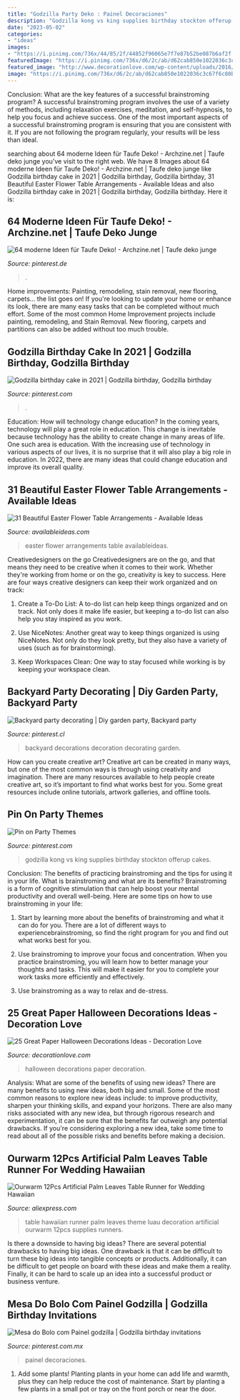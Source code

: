 ```yaml
---
title: "Godzilla Party Deko : Painel Decoraciones"
description: "Godzilla kong vs king supplies birthday stockton offerup cakes"
date: "2023-05-02"
categories:
- "ideas"
images:
- "https://i.pinimg.com/736x/44/85/2f/44852f96065e7f7e87b52be087b6af2f.jpg"
featuredImage: "https://i.pinimg.com/736x/d6/2c/ab/d62cab850e1022036c3c67f6c80b5448.jpg"
featured_image: "http://www.decorationlove.com/wp-content/uploads/2016/05/Stunning-Paper-Halloween-Decorations-Ideas.jpg"
image: "https://i.pinimg.com/736x/d6/2c/ab/d62cab850e1022036c3c67f6c80b5448.jpg"
---
```



Conclusion: What are the key features of a successful brainstroming program?
A successful brainstroming program involves the use of a variety of methods, including relaxation exercises, meditation, and self-hypnosis, to help you focus and achieve success. One of the most important aspects of a successful brainstroming program is ensuring that you are consistent with it. If you are not following the program regularly, your results will be less than ideal.

	

		
searching about 64 moderne Ideen für Taufe Deko! - Archzine.net | Taufe deko junge you've visit to the right web. We have 8 Images about 64 moderne Ideen für Taufe Deko! - Archzine.net | Taufe deko junge like Godzilla birthday cake in 2021 | Godzilla birthday, Godzilla birthday, 31 Beautiful Easter Flower Table Arrangements - Available Ideas and also Godzilla birthday cake in 2021 | Godzilla birthday, Godzilla birthday. Here it is:
		
    
## 64 Moderne Ideen Für Taufe Deko! - Archzine.net | Taufe Deko Junge

<img loading=lazy src="https://i.pinimg.com/736x/44/85/2f/44852f96065e7f7e87b52be087b6af2f.jpg" onerror="this.onerror=null;this.src='https://tse2.mm.bing.net/th?id=OIP.6LcP5vfrFVzJhCYjLW7LuAHaFO&amp;pid=15.1';" alt="64 moderne Ideen für Taufe Deko! - Archzine.net | Taufe deko junge">

_Source: pinterest.de_

>. 

	

Home improvements: Painting, remodeling, stain removal, new flooring, carpets... the list goes on!
If you're looking to update your home or enhance its look, there are many easy tasks that can be completed without much effort. Some of the most common Home Improvement projects include painting, remodeling, and Stain Removal. New flooring, carpets and partitions can also be added without too much trouble.

    
## Godzilla Birthday Cake In 2021 | Godzilla Birthday, Godzilla Birthday

<img loading=lazy src="https://i.pinimg.com/736x/9f/36/b8/9f36b8484e3f6c00322b8a9c2adbcdf6.jpg" onerror="this.onerror=null;this.src='https://tse3.mm.bing.net/th?id=OIP.Jw9S4qMVWB8LHNUKjtIhAwHaHa&amp;pid=15.1';" alt="Godzilla birthday cake in 2021 | Godzilla birthday, Godzilla birthday">

_Source: pinterest.com_

>. 

	

Education: How will technology change education?
In the coming years, technology will play a great role in education. This change is inevitable because technology has the ability to create change in many areas of life. One such area is education. With the increasing use of technology in various aspects of our lives, it is no surprise that it will also play a big role in education. In 2022, there are many ideas that could change education and improve its overall quality.

    
## 31 Beautiful Easter Flower Table Arrangements - Available Ideas

<img loading=lazy src="http://availableideas.com/wp-content/uploads/2016/02/Easter-Flower-Table-Arrangements-31.jpg" onerror="this.onerror=null;this.src='https://tse2.mm.bing.net/th?id=OIP.Z5xjAGb4oNccqvv79SKGoAHaLH&amp;pid=15.1';" alt="31 Beautiful Easter Flower Table Arrangements - Available Ideas">

_Source: availableideas.com_

>easter flower arrangements table availableideas. 

	

Creativedesigners on the go
Creativedesigners are on the go, and that means they need to be creative when it comes to their work. Whether they're working from home or on the go, creativity is key to success. Here are four ways creative designers can keep their work organized and on track:
1. Create a To-Do List: A to-do list can help keep things organized and on track. Not only does it make life easier, but keeping a to-do list can also help you stay inspired as you work.

2. Use NiceNotes: Another great way to keep things organized is using NiceNotes. Not only do they look pretty, but they also have a variety of uses (such as for brainstorming).

3. Keep Workspaces Clean: One way to stay focused while working is by keeping your workspace clean.

    
## Backyard Party Decorating | Diy Garden Party, Backyard Party

<img loading=lazy src="https://i.pinimg.com/736x/8c/e9/84/8ce984da73d4fa6223bbd76c86bbe870--backyard-party-decorations-party-decoration-ideas.jpg" onerror="this.onerror=null;this.src='https://tse2.mm.bing.net/th?id=OIP.m34LTHTJ3ZOd3V2yjT4R6QHaLF&amp;pid=15.1';" alt="Backyard party decorating | Diy garden party, Backyard party">

_Source: pinterest.cl_

>backyard decorations decoration decorating garden. 

	

How can you create creative art?
Creative art can be created in many ways, but one of the most common ways is through using creativity and imagination. There are many resources available to help people create creative art, so it’s important to find what works best for you. Some great resources include online tutorials, artwork galleries, and offline tools.

    
## Pin On Party Themes

<img loading=lazy src="https://i.pinimg.com/736x/d6/2c/ab/d62cab850e1022036c3c67f6c80b5448.jpg" onerror="this.onerror=null;this.src='https://tse4.mm.bing.net/th?id=OIP.u31Vj_9auDWY59D6KJBVMgHaJ4&amp;pid=15.1';" alt="Pin on Party Themes">

_Source: pinterest.com_

>godzilla kong vs king supplies birthday stockton offerup cakes. 

	

Conclusion: The benefits of practicing brainstroming and the tips for using it in your life.
What is brainstroming and what are its benefits? Brainstroming is a form of cognitive stimulation that can help boost your mental productivity and overall well-being. Here are some tips on how to use brainstroming in your life: 
1. Start by learning more about the benefits of brainstroming and what it can do for you. There are a lot of different ways to experiencebrainstroming, so find the right program for you and find out what works best for you. 

2. Use brainstroming to improve your focus and concentration. When you practice brainstroming, you will learn how to better manage your thoughts and tasks. This will make it easier for you to complete your work tasks more efficiently and effectively. 

3. Use brainstroming as a way to relax and de-stress.

    
## 25 Great Paper Halloween Decorations Ideas - Decoration Love

<img loading=lazy src="http://www.decorationlove.com/wp-content/uploads/2016/05/Stunning-Paper-Halloween-Decorations-Ideas.jpg" onerror="this.onerror=null;this.src='https://tse3.mm.bing.net/th?id=OIP.6ow9KiRF3xA6cCcyPOgjWwHaLH&amp;pid=15.1';" alt="25 Great Paper Halloween Decorations Ideas - Decoration Love">

_Source: decorationlove.com_

>halloween decorations paper decoration. 

	

Analysis: What are some of the benefits of using new ideas?
There are many benefits to using new ideas, both big and small. Some of the most common reasons to explore new ideas include: to improve productivity, sharpen your thinking skills, and expand your horizons. There are also many risks associated with any new idea, but through rigorous research and experimentation, it can be sure that the benefits far outweigh any potential drawbacks. If you're considering exploring a new idea, take some time to read about all of the possible risks and benefits before making a decision.

    
## Ourwarm 12Pcs Artificial Palm Leaves Table Runner For Wedding Hawaiian

<img loading=lazy src="https://ae01.alicdn.com/kf/HTB11TUQXaagSKJjy0Fbq6y.mVXaC/Ourwarm-12Pcs-Artificial-Palm-Leaves-Table-Runner-for-Wedding-Hawaiian-Luau-Theme-Party-Supplies-Table-Decoration.jpg" onerror="this.onerror=null;this.src='https://tse1.mm.bing.net/th?id=OIP.mt04fq6zHQK3BXmJwTOlMAHaHa&amp;pid=15.1';" alt="Ourwarm 12Pcs Artificial Palm Leaves Table Runner for Wedding Hawaiian">

_Source: aliexpress.com_

>table hawaiian runner palm leaves theme luau decoration artificial ourwarm 12pcs supplies runners. 

	

Is there a downside to having big ideas?
There are several potential drawbacks to having big ideas. One drawback is that it can be difficult to turn these big ideas into tangible concepts or products. Additionally, it can be difficult to get people on board with these ideas and make them a reality. Finally, it can be hard to scale up an idea into a successful product or business venture.

    
## Mesa Do Bolo Com Painel Godzilla | Godzilla Birthday Invitations

<img loading=lazy src="https://i.pinimg.com/736x/ac/6f/14/ac6f1470fb9ee728afedae815cf0d9f9--godzilla.jpg" onerror="this.onerror=null;this.src='https://tse4.mm.bing.net/th?id=OIP.GhFjXwtSeiR_1zvaQQpxfgHaJ3&amp;pid=15.1';" alt="Mesa do Bolo com Painel godzilla | Godzilla birthday invitations">

_Source: pinterest.com.mx_

>painel decoraciones. 

	

1. Add some plants! Planting plants in your home can add life and warmth, plus they can help reduce the cost of maintenance. Start by planting a few plants in a small pot or tray on the front porch or near the door.

